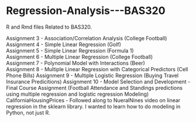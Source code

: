 # Regression-Analysis---BAS320
R and Rmd files Related to BAS320. 

Assignment 3 - Association/Correlation Analysis (College Football) <br>
Assignment 4 - Simple Linear Regression (Golf) <br>
Assignment 5 - Simple Linear Regression (Formula 1) <br>
Assignment 6 - Multiple Linear Regression (College Football) <br>
Assignment 7 - Polynomial Model with Interactions (Beer) <br>
Assignment 8 - Multiple Linear Regression with Categorical Predictors (Cell Phone Bills)
Assignment 9 - Multiple Logistic Regression (Buying Travel Insurance Predicitions)
Assignment 10 - Model Selection and Development - Final Course Assignment (Football Attendance and Standings predictions using multiple regression and logistic regression Modeling)
CaliforniaHousingPrices - Followed along to NueralNines video on linear regression in the sklearn library. I wanted to learn how to do modeling in Python, not just R.
